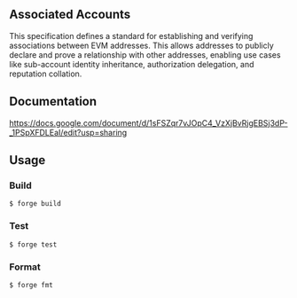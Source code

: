 ## Associated Accounts

This specification defines a standard for establishing and verifying associations between EVM addresses. This allows addresses to publicly declare and prove a relationship with other addresses, enabling use cases like sub-account identity inheritance, authorization delegation, and reputation collation. 

## Documentation

https://docs.google.com/document/d/1sFSZqr7vJOpC4_VzXjBvRjgEBSj3dP-_1PSpXFDLEaI/edit?usp=sharing

## Usage

### Build

```shell
$ forge build
```

### Test

```shell
$ forge test
```

### Format

```shell
$ forge fmt
```
